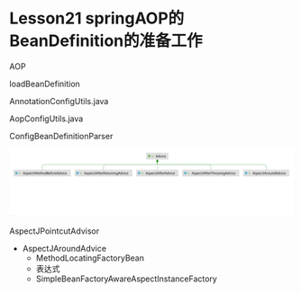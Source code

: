 # Lesson21 springAOP的BeanDefinition的准备工作

AOP

loadBeanDefinition

AnnotationConfigUtils.java

AopConfigUtils.java

ConfigBeanDefinitionParser


![Advice.png](Advice.png)

AspectJPointcutAdvisor

- AspectJAroundAdvice
    - MethodLocatingFactoryBean
    - 表达式
    - SimpleBeanFactoryAwareAspectInstanceFactory
